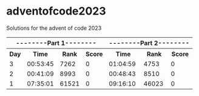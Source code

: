 # adventofcode2023
Solutions for the advent of code 2023

<table>
  <tr>
    <th colspan="4">--------Part 1--------</th>
    <th colspan="3">--------Part 2--------</th>
  </tr>
  <tr>
    <th>Day</th>
    <th>Time</th>
    <th>Rank</th>
    <th>Score</th>
    <th>Time</th>
    <th>Rank</th>
    <th>Score</th>
  </tr>
  <tr>
    <td>3</td>
    <td>00:53:45</td>
    <td>7262</td>
    <td>0</td>
    <td>01:04:59</td>
    <td>4753</td>
    <td>0</td>
  </tr>
  <tr>
    <td>2</td>
    <td>00:41:09</td>
    <td>8993</td>
    <td>0</td>
    <td>00:48:43</td>
    <td>8510</td>
    <td>0</td>
  </tr>
  <tr>
    <td>1</td>
    <td>07:35:01</td>
    <td>61521</td>
    <td>0</td>
    <td>09:16:10</td>
    <td>46023</td>
    <td>0</td>
  </tr>
</table>
